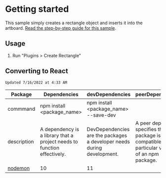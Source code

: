 # Getting started

This sample simply creates a rectangle object and inserts it into the artboard.
[Read the step-by-step guide for this sample](https://adobexdplatform.com/plugin-docs/tutorials/quick-start/).

## Usage

1. Run "Plugins > Create Rectangle"

## Converting to React

`Updated 7/16/2022 at 4:33 AM`

| Package                                                                 | Dependencies                                                            | devDependencies                                                        | peerDependencies                                                                                        |
|-------------------------------------------------------------------------|-------------------------------------------------------------------------|------------------------------------------------------------------------|---------------------------------------------------------------------------------------------------------|
| commmand                                                                | npm install <package_name>                                              | npm install <package_name> --save-dev                                  |                                                                                                         |
| description                                                             | A dependency is a library that a project needs to function effectively. | DevDependencies are the packages a developer needs during development. | A peer dependency specifies that our package is compatible with a particular version of an npm package. |
| [nodemon](https://yarnpkg.com/package/nodemon)                          | 10                                                                      | 11                                                                     |                                                                                                         |
